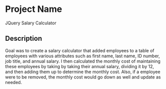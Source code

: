 # Project Name

JQuery Salary Calculator

## Description

Goal was to create a salary calculator that added employees to a table of employees with various attributes such as first name, last name, ID number, job title, and annual salary. I then calculated the monthly cost of maintaining these employees by taking by taking their annual salary, dividing it by 12, and then adding them up to determine the monthly cost. Also, if a employee were to be removed, the monthly cost would go down as well and update as needed.

